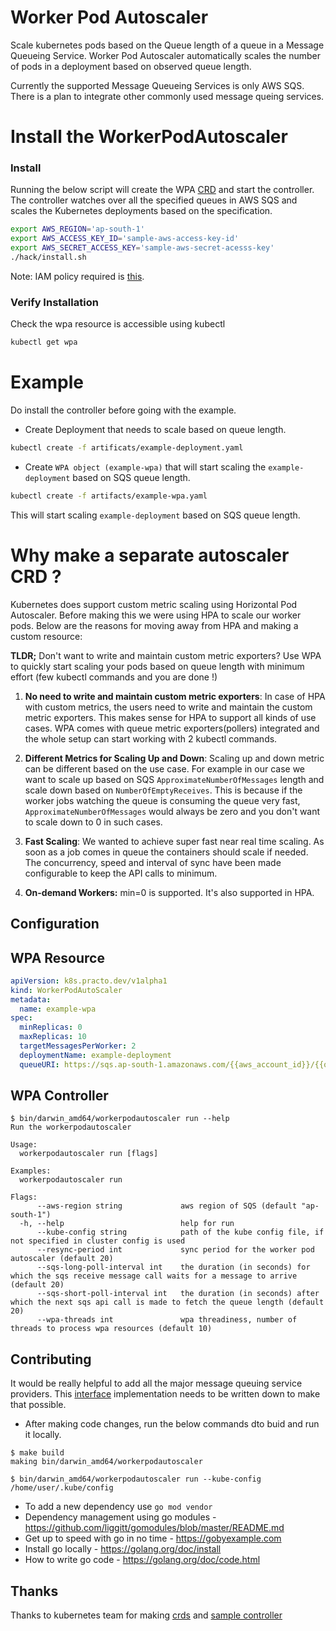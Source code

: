 # Worker Pod Autoscaler

Scale kubernetes pods based on the Queue length of a queue in a Message Queueing Service. Worker Pod Autoscaler automatically scales the number of pods in a deployment based on observed queue length.

Currently the supported Message Queueing Services is only AWS SQS. There is a plan to integrate other commonly used message queing services.

# Install the WorkerPodAutoscaler

### Install
Running the below script will create the WPA [CRD](https://kubernetes.io/docs/concepts/extend-kubernetes/api-extension/custom-resources/) and start the controller. The controller watches over all the specified queues in AWS SQS and scales the Kubernetes deployments based on the specification.

```bash
export AWS_REGION='ap-south-1'
export AWS_ACCESS_KEY_ID='sample-aws-access-key-id'
export AWS_SECRET_ACCESS_KEY='sample-aws-secret-acesss-key'
./hack/install.sh
```

Note: IAM policy required is [this](artifacts/iam-policy.json).

### Verify Installation
Check the wpa resource is accessible using kubectl

```bash
kubectl get wpa
```

# Example
Do install the controller before going with the example.

- Create Deployment that needs to scale based on queue length.
```bash
kubectl create -f artificats/example-deployment.yaml
```

- Create `WPA object (example-wpa)` that will start scaling the `example-deployment` based on SQS queue length.
```bash
kubectl create -f artifacts/example-wpa.yaml
```

This will start scaling `example-deployment` based on SQS queue length.

# Why make a separate autoscaler CRD ?

Kubernetes does support custom metric scaling using Horizontal Pod Autoscaler. Before making this we were using HPA to scale our worker pods. Below are the reasons for moving away from HPA and making a custom resource:

**TLDR;** Don't want to write and maintain custom metric exporters? Use WPA to quickly start scaling your pods based on queue length with minimum effort (few kubectl commands and you are done !)

1. **No need to write and maintain custom metric exporters**: In case of HPA with custom metrics, the users need to write and maintain the custom metric exporters. This makes sense for HPA to support all kinds of use cases. WPA comes with queue metric exporters(pollers) integrated and the whole setup can start working with 2 kubectl commands.

2. **Different Metrics for Scaling Up and Down**: Scaling up and down metric can be different based on the use case. For example in our case we want to scale up based on SQS `ApproximateNumberOfMessages` length and scale down based on `NumberOfEmptyReceives`. This is because if the worker jobs watching the queue is consuming the queue very fast, `ApproximateNumberOfMessages` would always be zero and you don't want to scale down to 0 in such cases.

3. **Fast Scaling**: We wanted to achieve super fast near real time scaling. As soon as a job comes in queue the containers should scale if needed. The concurrency, speed and interval of sync have been made configurable to keep the API calls to minimum.

4. **On-demand Workers:** min=0 is supported. It's also supported in HPA.

## Configuration

## WPA Resource

```yaml
apiVersion: k8s.practo.dev/v1alpha1
kind: WorkerPodAutoScaler
metadata:
  name: example-wpa
spec:
  minReplicas: 0
  maxReplicas: 10
  targetMessagesPerWorker: 2
  deploymentName: example-deployment
  queueURI: https://sqs.ap-south-1.amazonaws.com/{{aws_account_id}}/{{queue_prefix-queue_name-queue_suffix}}
```

## WPA Controller

```
$ bin/darwin_amd64/workerpodautoscaler run --help
Run the workerpodautoscaler

Usage:
  workerpodautoscaler run [flags]

Examples:
  workerpodautoscaler run

Flags:
      --aws-region string             aws region of SQS (default "ap-south-1")
  -h, --help                          help for run
      --kube-config string            path of the kube config file, if not specified in cluster config is used
      --resync-period int             sync period for the worker pod autoscaler (default 20)
      --sqs-long-poll-interval int    the duration (in seconds) for which the sqs receive message call waits for a message to arrive (default 20)
      --sqs-short-poll-interval int   the duration (in seconds) after which the next sqs api call is made to fetch the queue length (default 20)
      --wpa-threads int               wpa threadiness, number of threads to process wpa resources (default 10)
```


## Contributing
It would be really helpful to add all the major message queuing service providers. This [interface](https://github.com/practo/k8s-worker-pod-autoscaler/blob/master/pkg/queue/queueing_service.go#L5-L8) implementation needs to be written down to make that possible.

- After making code changes, run the below commands dto buid and run it locally.
```
$ make build
making bin/darwin_amd64/workerpodautoscaler

$ bin/darwin_amd64/workerpodautoscaler run --kube-config /home/user/.kube/config
```
- To add a new dependency use `go mod vendor`
- Dependency management using go modules - https://github.com/liggitt/gomodules/blob/master/README.md
- Get up to speed with go in no time - https://gobyexample.com
- Install go locally - https://golang.org/doc/install
- How to write go code - https://golang.org/doc/code.html

## Thanks

Thanks to kubernetes team for making [crds](https://kubernetes.io/docs/concepts/extend-kubernetes/api-extension/custom-resources/) and [sample controller](https://github.com/kubernetes/sample-controller)

[latest-release]: https://github.com/practo/k8s-worker-pod-autoscaler/releases
